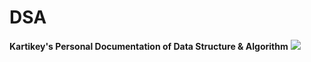 # DSA

**Kartikey's Personal Documentation of Data Structure & Algorithm**
<img src="https://w10.naukri.com/mailers/2022/naukri-learning/what-is/What-is-Data-Structures-and-Algorithms.jpg">
